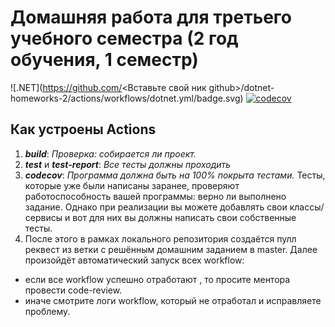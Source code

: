 # Домашняя работа для третьего учебного семестра (2 год обучения, 1 семестр)

![.NET](https://github.com/<Вставьте свой ник github>/dotnet-homeworks-2/actions/workflows/dotnet.yml/badge.svg)
[![codecov](https://codecov.io/gh/max-arshinov/dotnet-homeworks-2/branch/master/graph/badge.svg?token={token})](https://codecov.io/gh/max-arshinov/dotnet-homeworks-2)

## Как устроены Actions
1. ***build***: *Проверка: собирается ли проект.*
2. ***test*** и ***test-report***: *Все тесты должны проходить*
4. ***codecov***: *Программа должна быть на 100% покрыта тестами.* 
Тесты, которые уже были написаны заранее, проверяют работоспособность вашей программы:  верно ли выполнено задание.
Однако при реализации вы можете добавлять свои классы/сервисы и вот для них вы должны написать свои собственные тесты.
5. После этого в рамках локального репозитория создаётся пулл реквест из ветки с решённым домашним заданием в master. Далее произойдёт автоматический запуск всех workflow:
- если все workflow успешно отработают , то просите ментора провести code-review. 
- иначе смотрите логи workflow, который не отработал и исправляете проблему.
